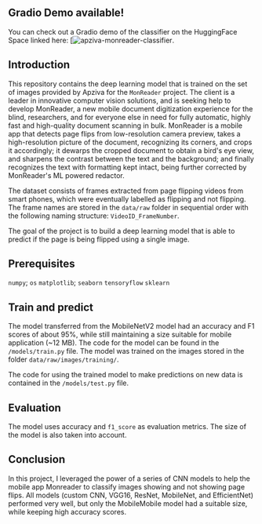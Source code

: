 ## Gradio Demo available!

You can check out a Gradio demo of the classifier on the HuggingFace Space linked here: [![apziva-monreader-classifier](https://robpetrosino-apziva-monreader-demo.hf.space).

## Introduction

This repository contains the deep learning model that is trained on the set of images provided by Apziva for the `MonReader` project. The client is a leader in innovative computer vision solutions, and is seeking help to develop MonReader, a new mobile document digitization experience for the blind, researchers, and for everyone else in need for fully automatic, highly fast and high-quality document scanning in bulk. MonReader is a mobile app that detects page flips from low-resolution camera preview, takes a high-resolution picture of the document, recognizing its corners, and crops it accordingly; it dewarps the cropped document to obtain a bird's eye view, and sharpens the contrast between the text and the background; and finally recognizes the text with formatting kept intact, being further corrected by MonReader's ML powered redactor.

The dataset consists of frames extracted from page flipping videos from smart phones, which were eventually labelled as flipping and not flipping. The frame names are stored in the `data/raw` folder in sequential order with the following naming structure: `VideoID_FrameNumber`.

The goal of the project is to build a deep learning model that is able to predict if the page is being flipped using a single image.

## Prerequisites

`numpy`; `os`
`matplotlib`; `seaborn`
`tensoryflow`
`sklearn`

## Train and predict

The model transferred from the MobileNetV2 model had an accuracy and F1 scores of about 95%, while still maintaining a size suitable for mobile application (~12 MB). The code for the model can be found in the `/models/train.py` file. The model was trained on the images stored in the folder `data/raw/images/training/`.

The code for using the trained model to make predictions on new data is contained in the `/models/test.py` file.

## Evaluation

The model uses accuracy and `f1_score` as evaluation metrics. The size of the model is also taken into account.

## Conclusion

In this project, I leveraged the power of a series of CNN models to help the mobile app Monreader to classify images showing and not showing page flips. All models (custom CNN, VGG16, ResNet, MobileNet, and EfficientNet) performed very well, but only the MobileMobile model had a suitable size, while keeping high accuracy scores. 